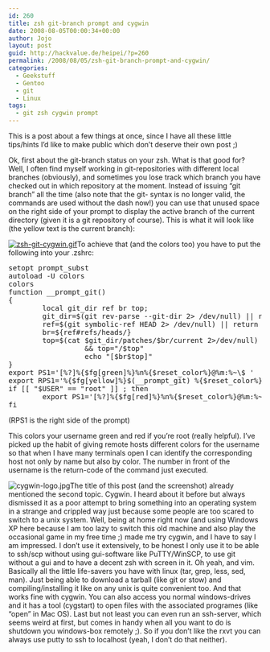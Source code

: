```yaml
---
id: 260
title: zsh git-branch prompt and cygwin
date: 2008-08-05T00:00:34+00:00
author: Jojo
layout: post
guid: http://hackvalue.de/heipei/?p=260
permalink: /2008/08/05/zsh-git-branch-prompt-and-cygwin/
categories:
  - Geekstuff
  - Gentoo
  - git
  - Linux
tags:
  - git zsh cygwin prompt
---
```

This is a post about a few things at once, since I have all these little tips/hints I&#8217;d like to make public which don&#8217;t deserve their own post ;)
  
Ok, first about the git-branch status on your zsh. What is that good for? Well, I often find myself working in git-repositories with different local branches (obviously), and sometimes you lose track which branch you have checked out in which repository at the moment. Instead of issuing &#8220;git branch&#8221; all the time (also note that the git-<command> syntax is no longer valid, the commands are used without the dash now!) you can use that unused space on the right side of your prompt to display the active branch of the current directory (given it is a git repository of course). This is what it will look like (the yellow text is the current branch):
  
<a class="thickbox" rel="" href='http://hackvalue.de/heipei/wp-content/gallery/screenshots/zsh-git-cygwin.gif' title=''><img data-echo='http://hackvalue.de/heipei/wp-content/gallery/screenshots/zsh-git-cygwin.gif' alt='zsh-git-cygwin.gif' class='ngg-singlepic ngg-center' /></a>To achieve that (and the colors too) you have to put the following into your .zshrc:

<pre>setopt prompt_subst
autoload -U colors
colors
function __prompt_git()
{
        local git_dir ref br top;
        git_dir=$(git rev-parse --git-dir 2> /dev/null) || return
        ref=$(git symbolic-ref HEAD 2> /dev/null) || return
        br=${ref#refs/heads/}
        top=$(cat $git_dir/patches/$br/current 2>/dev/null) \
                  && top="/$top"
                  echo "[$br$top]"
}
export PS1='[%?]%{$fg[green]%}%n%{$reset_color%}@%m:%~\$ '
export RPS1='%{$fg[yellow]%}$(__prompt_git) %{$reset_color%}%*'
if [[ "$USER" == "root" ]] ; then
        export PS1='[%?]%{$fg[red]%}%n%{$reset_color%}@%m:%~# '
fi
</pre>

(RPS1 is the right side of the prompt)
  
This colors your username green and red if you&#8217;re root (really helpful). I&#8217;ve picked up the habit of giving remote hosts different colors for the username so that when I have many terminals open I can identify the corresponding host not only by name but also by color. The number in front of the username is the return-code of the command just executed.

<img data-echo='http://hackvalue.de/heipei/wp-content/gallery/logos/cygwin-logo.jpg' alt='cygwin-logo.jpg' class='alignleft' />The title of this post (and the screenshot) already mentioned the second topic. Cygwin. I heard about it before but always dismissed it as a poor attempt to bring something into an operating system in a strange and crippled way just because some people are too scared to switch to a unix system. Well, being at home right now (and using Windows XP here because I am too lazy to switch this old machine and also play the occasional game in my free time ;) made me try cygwin, and I have to say I am impressed. I don&#8217;t use it extensively, to be honest I only use it to be able to ssh/scp without using gui-software like PuTTY/WinSCP, to use git without a gui and to have a decent zsh with screen in it. Oh yeah, and vim. Basically all the little life-savers you have with linux (tar, grep, less, sed, man). Just being able to download a tarball (like git or stow) and compiling/installing it like on any unix is quite convenient too. And that works fine with cygwin. You can also access you normal windows-drives and it has a tool (cygstart) to open files with the associated programes (like &#8220;open&#8221; in Mac OS). Last but not least you can even run an ssh-server, which seems weird at first, but comes in handy when all you want to do is shutdown you windows-box remotely ;). So if you don&#8217;t like the rxvt you can always use putty to ssh to localhost (yeah, I don&#8217;t do that neither).
